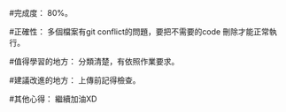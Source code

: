 #完成度：
80%。

#正確性：
多個檔案有git conflict的問題，要把不需要的code 刪除才能正常執行。

#值得學習的地方：
分類清楚，有依照作業要求。

#建議改進的地方：
上傳前記得檢查。

#其他心得：
繼續加油XD